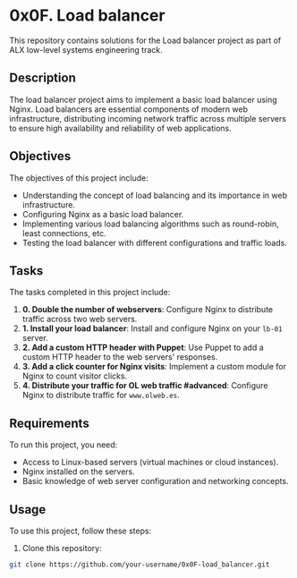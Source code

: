 # 0x0F. Load balancer

This repository contains solutions for the Load balancer project as part of ALX low-level systems engineering track.

## Description

The load balancer project aims to implement a basic load balancer using Nginx. Load balancers are essential components of modern web infrastructure, distributing incoming network traffic across multiple servers to ensure high availability and reliability of web applications.

## Objectives

The objectives of this project include:
- Understanding the concept of load balancing and its importance in web infrastructure.
- Configuring Nginx as a basic load balancer.
- Implementing various load balancing algorithms such as round-robin, least connections, etc.
- Testing the load balancer with different configurations and traffic loads.

## Tasks

The tasks completed in this project include:
1. **0. Double the number of webservers**: Configure Nginx to distribute traffic across two web servers.
2. **1. Install your load balancer**: Install and configure Nginx on your `lb-01` server.
3. **2. Add a custom HTTP header with Puppet**: Use Puppet to add a custom HTTP header to the web servers' responses.
4. **3. Add a click counter for Nginx visits**: Implement a custom module for Nginx to count visitor clicks.
5. **4. Distribute your traffic for OL web traffic #advanced**: Configure Nginx to distribute traffic for `www.olweb.es`.

## Requirements

To run this project, you need:
- Access to Linux-based servers (virtual machines or cloud instances).
- Nginx installed on the servers.
- Basic knowledge of web server configuration and networking concepts.

## Usage

To use this project, follow these steps:

1. Clone this repository:

```bash
git clone https://github.com/your-username/0x0F-load_balancer.git

